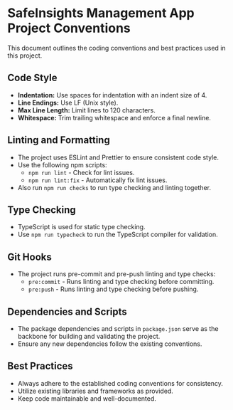 # SafeInsights Management App Project Conventions

This document outlines the coding conventions and best practices used in this project.

## Code Style

- **Indentation:**
  Use spaces for indentation with an indent size of 4.
- **Line Endings:**
  Use LF (Unix style).
- **Max Line Length:**
  Limit lines to 120 characters.
- **Whitespace:**
  Trim trailing whitespace and enforce a final newline.

## Linting and Formatting

- The project uses ESLint and Prettier to ensure consistent code style.
- Use the following npm scripts:
  - `npm run lint` - Check for lint issues.
  - `npm run lint:fix` - Automatically fix lint issues.
- Also run `npm run checks` to run type checking and linting together.

## Type Checking

- TypeScript is used for static type checking.
- Use `npm run typecheck` to run the TypeScript compiler for validation.

## Git Hooks

- The project runs pre-commit and pre-push linting and type checks:
  - `pre:commit` - Runs linting and type checking before committing.
  - `pre:push` - Runs linting and type checking before pushing.

## Dependencies and Scripts

- The package dependencies and scripts in `package.json` serve as the backbone for building and validating the project.
- Ensure any new dependencies follow the existing conventions.

## Best Practices

- Always adhere to the established coding conventions for consistency.
- Utilize existing libraries and frameworks as provided.
- Keep code maintainable and well-documented.
